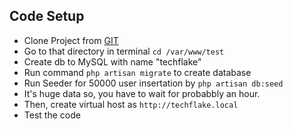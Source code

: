 ## Code Setup
- Clone Project from [GIT](https://github.com/gaurang-joshi/test "GIT")
- Go to that directory in terminal `cd /var/www/test`
- Create db to MySQL with name "techflake"
- Run command `php artisan migrate` to create database
- Run Seeder for 50000 user insertation by `php artisan db:seed`
- It's huge data so, you have to wait for probabbly an hour.
- Then, create virtual host as `http://techflake.local`
- Test the code
